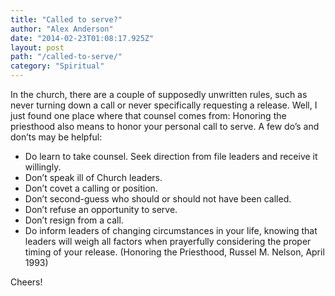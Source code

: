 ```yaml
---
title: "Called to serve?"
author: "Alex Anderson"
date: "2014-02-23T01:08:17.925Z"
layout: post
path: "/called-to-serve/"
category: "Spiritual"
---
```


In the church, there are a couple of supposedly unwritten rules, such as never turning down a call or never specifically requesting a release. Well, I just found one place where that counsel comes from: Honoring the priesthood also means to honor your personal call to serve. A few do’s and don’ts may be helpful:

- Do learn to take counsel. Seek direction from file leaders and receive it willingly.
- Don’t speak ill of Church leaders.
- Don’t covet a calling or position.
- Don’t second-guess who should or should not have been called.
- Don’t refuse an opportunity to serve.
- Don’t resign from a call.
- Do inform leaders of changing circumstances in your life, knowing that leaders will weigh all factors when prayerfully considering the proper timing of your release.
  (Honoring the Priesthood, Russel M. Nelson, April 1993)

Cheers!
